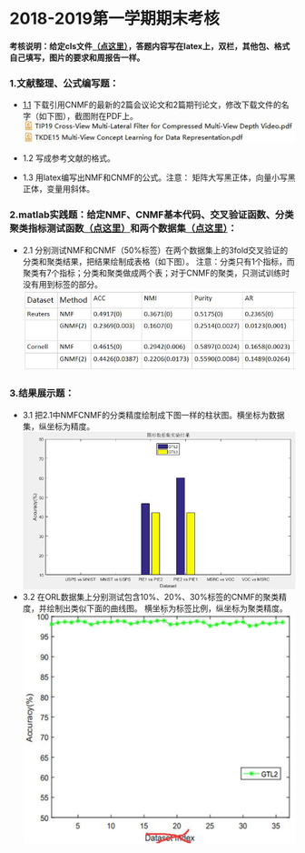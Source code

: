 # 2018-2019第一学期期末考核

#### 考核说明：给定cls文件[（点这里）](https://github.com/xiaosage24k/exam/tree/master/tex)，答题内容写在latex上，双栏，其他包、格式自己填写，图片的要求和周报告一样。
### 1.文献整理、公式编写题：
 * [1.1](http://www.4243.net/)  下载引用CNMF的最新的2篇会议论文和2篇期刊论文，修改下载文件的名字（如下图），截图附在PDF上。
 ![image](https://github.com/xiaosage24k/exam/blob/master/images/%E4%B8%8B%E8%BD%BD%E6%96%87%E7%8C%AE%E5%91%BD%E5%90%8D%E6%A0%BC%E5%BC%8F.jpg)
 
 * 1.2 写成参考文献的格式。
 * 1.3 用latex编写出NMF和CNMF的公式。注意： 矩阵大写黑正体，向量小写黑正体，变量用斜体。 
### 2.matlab实践题：给定NMF、CNMF基本代码、交叉验证函数、分类聚类指标测试函数[（点这里）](https://github.com/xiaosage24k/exam/tree/master/code)和两个数据集[（点这里）](https://github.com/xiaosage24k/exam/tree/master/dataset)：
* 2.1 分别测试NMF和CNMF（50%标签）在两个数据集上的3fold交叉验证的分类和聚类结果，把结果绘制成表格（如下图）。 注意：分类只有1个指标，而聚类有7个指标；分类和聚类做成两个表；对于CNMF的聚类，只测试训练时没有用到标签的部分。
![image](https://github.com/xiaosage24k/exam/blob/master/images/%E8%A1%A8%E6%A0%BC1.jpg)
### 3.结果展示题：
* 3.1 把2.1中NMFCNMF的分类精度绘制成下图一样的柱状图。横坐标为数据集，纵坐标为精度。
![image](https://github.com/xiaosage24k/exam/blob/master/images/%E6%9F%B1%E7%8A%B6%E5%9B%BE.png)
* 3.2 在ORL数据集上分别测试包含10%、20%、30%标签的CNMF的聚类精度，并绘制出类似下面的曲线图。 横坐标为标签比例，纵坐标为聚类精度。     
        ![image](https://github.com/xiaosage24k/exam/blob/master/images/%E6%9B%B2%E7%BA%BF%E5%9B%BE.jpg)
